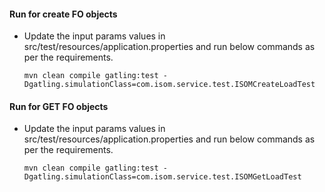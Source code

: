 #### Run for create FO objects
- Update the input params values in src/test/resources/application.properties and run below commands as per the requirements.

    ``
    mvn clean compile gatling:test -Dgatling.simulationClass=com.isom.service.test.ISOMCreateLoadTest
    ``

#### Run for GET FO objects
- Update the input params values in src/test/resources/application.properties and run below commands as per the requirements.

    ``
    mvn clean compile gatling:test -Dgatling.simulationClass=com.isom.service.test.ISOMGetLoadTest
    ``
